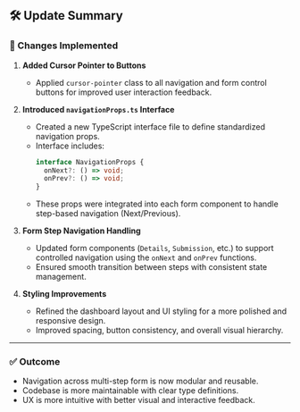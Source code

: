 ## 🛠️ Update Summary

### 📌 Changes Implemented

1. **Added Cursor Pointer to Buttons**
   - Applied `cursor-pointer` class to all navigation and form control buttons for improved user interaction feedback.

2. **Introduced `navigationProps.ts` Interface**
   - Created a new TypeScript interface file to define standardized navigation props.
   - Interface includes:
     ```ts
     interface NavigationProps {
       onNext?: () => void;
       onPrev?: () => void;
     }
     ```
   - These props were integrated into each form component to handle step-based navigation (Next/Previous).

3. **Form Step Navigation Handling**
   - Updated form components (`Details`, `Submission`, etc.) to support controlled navigation using the `onNext` and `onPrev` functions.
   - Ensured smooth transition between steps with consistent state management.

4. **Styling Improvements**
   - Refined the dashboard layout and UI styling for a more polished and responsive design.
   - Improved spacing, button consistency, and overall visual hierarchy.

---

### ✅ Outcome
- Navigation across multi-step form is now modular and reusable.
- Codebase is more maintainable with clear type definitions.
- UX is more intuitive with better visual and interactive feedback.

